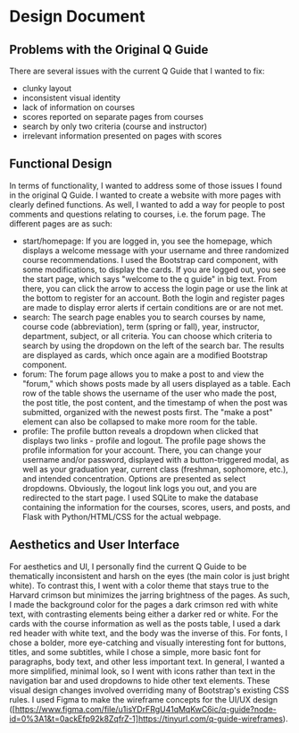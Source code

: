 # Design Document

## Problems with the Original Q Guide

There are several issues with the current Q Guide that I wanted to fix:
- clunky layout
- inconsistent visual identity
- lack of information on courses
- scores reported on separate pages from courses
- search by only two criteria (course and instructor)
- irrelevant information presented on pages with scores

## Functional Design

In terms of functionality, I wanted to address some of those issues I found in the original Q Guide. I wanted to create a website with more pages with clearly defined functions. As well, I wanted to add a way for people to post comments and questions relating to courses, i.e. the forum page. The different pages are as such:
- start/homepage: If you are logged in, you see the homepage, which displays a welcome message with your username and three randomized course recommendations. I used the Bootstrap card component, with some modifications, to display the cards. If you are logged out, you see the start page, which says "welcome to the q guide" in big text. From there, you can click the arrow to access the login page or use the link at the bottom to register for an account. Both the login and register pages are made to display error alerts if certain conditions are or are not met. 
- search: The search page enables you to search courses by name, course code (abbreviation), term (spring or fall), year, instructor, department, subject, or all criteria. You can choose which criteria to search by using the dropdown on the left of the search bar. The results are displayed as cards, which once again are a modified Bootstrap component.
- forum: The forum page allows you to make a post to and view the "forum," which shows posts made by all users displayed as a table. Each row of the table shows the username of the user who made the post, the post title, the post content, and the timestamp of when the post was submitted, organized with the newest posts first. The "make a post" element can also be collapsed to make more room for the table.
- profile: The profile button reveals a dropdown when clicked that displays two links - profile and logout. The profile page shows the profile information for your account. There, you can change your username and/or password, displayed with a button-triggered modal, as well as your graduation year, current class (freshman, sophomore, etc.), and intended concentration. Options are presented as select dropdowns. Obviously, the logout link logs you out, and you are redirected to the start page.
I used SQLite to make the database containing the information for the courses, scores, users, and posts, and Flask with Python/HTML/CSS for the actual webpage.

## Aesthetics and User Interface

For aesthetics and UI, I personally find the current Q Guide to be thematically inconsistent and harsh on the eyes (the main color is just bright white). To contrast this, I went with a color theme that stays true to the Harvard crimson but minimizes the jarring brightness of the pages. As such, I made the background color for the pages a dark crimson red with white text, with contrasting elements being either a darker red or white. For the cards with the course information as well as the posts table, I used a dark red header with white text, and the body was the inverse of this. For fonts, I chose a bolder, more eye-catching and visually interesting font for buttons, titles, and some subtitles, while I chose a simple, more basic font for paragraphs, body text, and other less important text. In general, I wanted a more simplified, minimal look, so I went with icons rather than text in the navigation bar and used dropdowns to hide other text elements. These visual design changes involved overriding many of Bootstrap's existing CSS rules. I used Figma to make the wireframe concepts for the UI/UX design ([https://www.figma.com/file/u1isYDrFRgU41qMqKwC6ic/q-guide?node-id=0%3A1&t=0ackEfp92k8ZqfrZ-1]https://tinyurl.com/q-guide-wireframes).